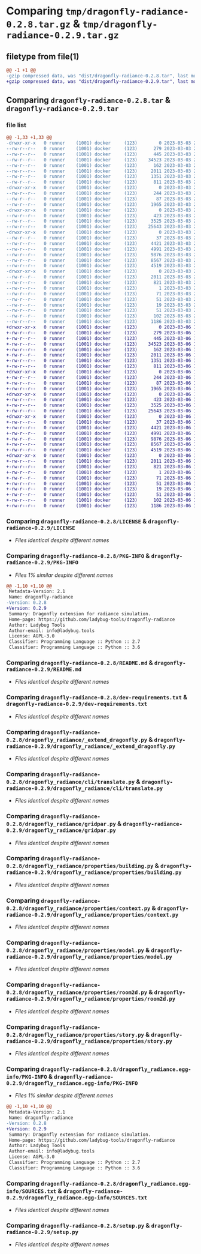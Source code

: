 # Comparing `tmp/dragonfly-radiance-0.2.8.tar.gz` & `tmp/dragonfly-radiance-0.2.9.tar.gz`

## filetype from file(1)

```diff
@@ -1 +1 @@
-gzip compressed data, was "dist/dragonfly-radiance-0.2.8.tar", last modified: Fri Mar  3 23:46:17 2023, max compression
+gzip compressed data, was "dist/dragonfly-radiance-0.2.9.tar", last modified: Mon Mar  6 15:17:33 2023, max compression
```

## Comparing `dragonfly-radiance-0.2.8.tar` & `dragonfly-radiance-0.2.9.tar`

### file list

```diff
@@ -1,33 +1,33 @@
-drwxr-xr-x   0 runner    (1001) docker     (123)        0 2023-03-03 23:46:17.000000 dragonfly-radiance-0.2.8/
--rw-r--r--   0 runner    (1001) docker     (123)      279 2023-03-03 23:45:04.000000 dragonfly-radiance-0.2.8/CODE_OF_CONDUCT.md
--rw-r--r--   0 runner    (1001) docker     (123)      445 2023-03-03 23:45:04.000000 dragonfly-radiance-0.2.8/CONTRIBUTING.md
--rw-r--r--   0 runner    (1001) docker     (123)    34523 2023-03-03 23:45:04.000000 dragonfly-radiance-0.2.8/LICENSE
--rw-r--r--   0 runner    (1001) docker     (123)      162 2023-03-03 23:45:04.000000 dragonfly-radiance-0.2.8/MANIFEST.in
--rw-r--r--   0 runner    (1001) docker     (123)     2011 2023-03-03 23:46:17.000000 dragonfly-radiance-0.2.8/PKG-INFO
--rw-r--r--   0 runner    (1001) docker     (123)     1351 2023-03-03 23:45:04.000000 dragonfly-radiance-0.2.8/README.md
--rw-r--r--   0 runner    (1001) docker     (123)      811 2023-03-03 23:45:04.000000 dragonfly-radiance-0.2.8/dev-requirements.txt
-drwxr-xr-x   0 runner    (1001) docker     (123)        0 2023-03-03 23:46:17.000000 dragonfly-radiance-0.2.8/dragonfly_radiance/
--rw-r--r--   0 runner    (1001) docker     (123)      244 2023-03-03 23:45:04.000000 dragonfly-radiance-0.2.8/dragonfly_radiance/__init__.py
--rw-r--r--   0 runner    (1001) docker     (123)       87 2023-03-03 23:45:04.000000 dragonfly-radiance-0.2.8/dragonfly_radiance/__main__.py
--rw-r--r--   0 runner    (1001) docker     (123)     1965 2023-03-03 23:45:04.000000 dragonfly-radiance-0.2.8/dragonfly_radiance/_extend_dragonfly.py
-drwxr-xr-x   0 runner    (1001) docker     (123)        0 2023-03-03 23:46:17.000000 dragonfly-radiance-0.2.8/dragonfly_radiance/cli/
--rw-r--r--   0 runner    (1001) docker     (123)      423 2023-03-03 23:45:04.000000 dragonfly-radiance-0.2.8/dragonfly_radiance/cli/__init__.py
--rw-r--r--   0 runner    (1001) docker     (123)     3525 2023-03-03 23:45:04.000000 dragonfly-radiance-0.2.8/dragonfly_radiance/cli/translate.py
--rw-r--r--   0 runner    (1001) docker     (123)    25643 2023-03-03 23:45:04.000000 dragonfly-radiance-0.2.8/dragonfly_radiance/gridpar.py
-drwxr-xr-x   0 runner    (1001) docker     (123)        0 2023-03-03 23:46:17.000000 dragonfly-radiance-0.2.8/dragonfly_radiance/properties/
--rw-r--r--   0 runner    (1001) docker     (123)       37 2023-03-03 23:45:04.000000 dragonfly-radiance-0.2.8/dragonfly_radiance/properties/__init__.py
--rw-r--r--   0 runner    (1001) docker     (123)     4421 2023-03-03 23:45:04.000000 dragonfly-radiance-0.2.8/dragonfly_radiance/properties/building.py
--rw-r--r--   0 runner    (1001) docker     (123)     4991 2023-03-03 23:45:04.000000 dragonfly-radiance-0.2.8/dragonfly_radiance/properties/context.py
--rw-r--r--   0 runner    (1001) docker     (123)     9876 2023-03-03 23:45:04.000000 dragonfly-radiance-0.2.8/dragonfly_radiance/properties/model.py
--rw-r--r--   0 runner    (1001) docker     (123)     8567 2023-03-03 23:45:04.000000 dragonfly-radiance-0.2.8/dragonfly_radiance/properties/room2d.py
--rw-r--r--   0 runner    (1001) docker     (123)     4519 2023-03-03 23:45:04.000000 dragonfly-radiance-0.2.8/dragonfly_radiance/properties/story.py
-drwxr-xr-x   0 runner    (1001) docker     (123)        0 2023-03-03 23:46:17.000000 dragonfly-radiance-0.2.8/dragonfly_radiance.egg-info/
--rw-r--r--   0 runner    (1001) docker     (123)     2011 2023-03-03 23:46:16.000000 dragonfly-radiance-0.2.8/dragonfly_radiance.egg-info/PKG-INFO
--rw-r--r--   0 runner    (1001) docker     (123)      821 2023-03-03 23:46:16.000000 dragonfly-radiance-0.2.8/dragonfly_radiance.egg-info/SOURCES.txt
--rw-r--r--   0 runner    (1001) docker     (123)        1 2023-03-03 23:46:16.000000 dragonfly-radiance-0.2.8/dragonfly_radiance.egg-info/dependency_links.txt
--rw-r--r--   0 runner    (1001) docker     (123)       71 2023-03-03 23:46:16.000000 dragonfly-radiance-0.2.8/dragonfly_radiance.egg-info/entry_points.txt
--rw-r--r--   0 runner    (1001) docker     (123)       51 2023-03-03 23:46:16.000000 dragonfly-radiance-0.2.8/dragonfly_radiance.egg-info/requires.txt
--rw-r--r--   0 runner    (1001) docker     (123)       19 2023-03-03 23:46:16.000000 dragonfly-radiance-0.2.8/dragonfly_radiance.egg-info/top_level.txt
--rw-r--r--   0 runner    (1001) docker     (123)       51 2023-03-03 23:45:04.000000 dragonfly-radiance-0.2.8/requirements.txt
--rw-r--r--   0 runner    (1001) docker     (123)      102 2023-03-03 23:46:17.000000 dragonfly-radiance-0.2.8/setup.cfg
--rw-r--r--   0 runner    (1001) docker     (123)     1186 2023-03-03 23:45:04.000000 dragonfly-radiance-0.2.8/setup.py
+drwxr-xr-x   0 runner    (1001) docker     (123)        0 2023-03-06 15:17:33.000000 dragonfly-radiance-0.2.9/
+-rw-r--r--   0 runner    (1001) docker     (123)      279 2023-03-06 15:16:10.000000 dragonfly-radiance-0.2.9/CODE_OF_CONDUCT.md
+-rw-r--r--   0 runner    (1001) docker     (123)      445 2023-03-06 15:16:10.000000 dragonfly-radiance-0.2.9/CONTRIBUTING.md
+-rw-r--r--   0 runner    (1001) docker     (123)    34523 2023-03-06 15:16:10.000000 dragonfly-radiance-0.2.9/LICENSE
+-rw-r--r--   0 runner    (1001) docker     (123)      162 2023-03-06 15:16:10.000000 dragonfly-radiance-0.2.9/MANIFEST.in
+-rw-r--r--   0 runner    (1001) docker     (123)     2011 2023-03-06 15:17:33.000000 dragonfly-radiance-0.2.9/PKG-INFO
+-rw-r--r--   0 runner    (1001) docker     (123)     1351 2023-03-06 15:16:10.000000 dragonfly-radiance-0.2.9/README.md
+-rw-r--r--   0 runner    (1001) docker     (123)      811 2023-03-06 15:16:10.000000 dragonfly-radiance-0.2.9/dev-requirements.txt
+drwxr-xr-x   0 runner    (1001) docker     (123)        0 2023-03-06 15:17:33.000000 dragonfly-radiance-0.2.9/dragonfly_radiance/
+-rw-r--r--   0 runner    (1001) docker     (123)      244 2023-03-06 15:16:10.000000 dragonfly-radiance-0.2.9/dragonfly_radiance/__init__.py
+-rw-r--r--   0 runner    (1001) docker     (123)       87 2023-03-06 15:16:10.000000 dragonfly-radiance-0.2.9/dragonfly_radiance/__main__.py
+-rw-r--r--   0 runner    (1001) docker     (123)     1965 2023-03-06 15:16:10.000000 dragonfly-radiance-0.2.9/dragonfly_radiance/_extend_dragonfly.py
+drwxr-xr-x   0 runner    (1001) docker     (123)        0 2023-03-06 15:17:33.000000 dragonfly-radiance-0.2.9/dragonfly_radiance/cli/
+-rw-r--r--   0 runner    (1001) docker     (123)      423 2023-03-06 15:16:10.000000 dragonfly-radiance-0.2.9/dragonfly_radiance/cli/__init__.py
+-rw-r--r--   0 runner    (1001) docker     (123)     3525 2023-03-06 15:16:10.000000 dragonfly-radiance-0.2.9/dragonfly_radiance/cli/translate.py
+-rw-r--r--   0 runner    (1001) docker     (123)    25643 2023-03-06 15:16:10.000000 dragonfly-radiance-0.2.9/dragonfly_radiance/gridpar.py
+drwxr-xr-x   0 runner    (1001) docker     (123)        0 2023-03-06 15:17:33.000000 dragonfly-radiance-0.2.9/dragonfly_radiance/properties/
+-rw-r--r--   0 runner    (1001) docker     (123)       37 2023-03-06 15:16:10.000000 dragonfly-radiance-0.2.9/dragonfly_radiance/properties/__init__.py
+-rw-r--r--   0 runner    (1001) docker     (123)     4421 2023-03-06 15:16:10.000000 dragonfly-radiance-0.2.9/dragonfly_radiance/properties/building.py
+-rw-r--r--   0 runner    (1001) docker     (123)     4991 2023-03-06 15:16:10.000000 dragonfly-radiance-0.2.9/dragonfly_radiance/properties/context.py
+-rw-r--r--   0 runner    (1001) docker     (123)     9876 2023-03-06 15:16:10.000000 dragonfly-radiance-0.2.9/dragonfly_radiance/properties/model.py
+-rw-r--r--   0 runner    (1001) docker     (123)     8567 2023-03-06 15:16:10.000000 dragonfly-radiance-0.2.9/dragonfly_radiance/properties/room2d.py
+-rw-r--r--   0 runner    (1001) docker     (123)     4519 2023-03-06 15:16:10.000000 dragonfly-radiance-0.2.9/dragonfly_radiance/properties/story.py
+drwxr-xr-x   0 runner    (1001) docker     (123)        0 2023-03-06 15:17:33.000000 dragonfly-radiance-0.2.9/dragonfly_radiance.egg-info/
+-rw-r--r--   0 runner    (1001) docker     (123)     2011 2023-03-06 15:17:33.000000 dragonfly-radiance-0.2.9/dragonfly_radiance.egg-info/PKG-INFO
+-rw-r--r--   0 runner    (1001) docker     (123)      821 2023-03-06 15:17:33.000000 dragonfly-radiance-0.2.9/dragonfly_radiance.egg-info/SOURCES.txt
+-rw-r--r--   0 runner    (1001) docker     (123)        1 2023-03-06 15:17:33.000000 dragonfly-radiance-0.2.9/dragonfly_radiance.egg-info/dependency_links.txt
+-rw-r--r--   0 runner    (1001) docker     (123)       71 2023-03-06 15:17:33.000000 dragonfly-radiance-0.2.9/dragonfly_radiance.egg-info/entry_points.txt
+-rw-r--r--   0 runner    (1001) docker     (123)       51 2023-03-06 15:17:33.000000 dragonfly-radiance-0.2.9/dragonfly_radiance.egg-info/requires.txt
+-rw-r--r--   0 runner    (1001) docker     (123)       19 2023-03-06 15:17:33.000000 dragonfly-radiance-0.2.9/dragonfly_radiance.egg-info/top_level.txt
+-rw-r--r--   0 runner    (1001) docker     (123)       51 2023-03-06 15:16:10.000000 dragonfly-radiance-0.2.9/requirements.txt
+-rw-r--r--   0 runner    (1001) docker     (123)      102 2023-03-06 15:17:33.000000 dragonfly-radiance-0.2.9/setup.cfg
+-rw-r--r--   0 runner    (1001) docker     (123)     1186 2023-03-06 15:16:10.000000 dragonfly-radiance-0.2.9/setup.py
```

### Comparing `dragonfly-radiance-0.2.8/LICENSE` & `dragonfly-radiance-0.2.9/LICENSE`

 * *Files identical despite different names*

### Comparing `dragonfly-radiance-0.2.8/PKG-INFO` & `dragonfly-radiance-0.2.9/PKG-INFO`

 * *Files 1% similar despite different names*

```diff
@@ -1,10 +1,10 @@
 Metadata-Version: 2.1
 Name: dragonfly-radiance
-Version: 0.2.8
+Version: 0.2.9
 Summary: Dragonfly extension for radiance simulation.
 Home-page: https://github.com/ladybug-tools/dragonfly-radiance
 Author: Ladybug Tools
 Author-email: info@ladybug.tools
 License: AGPL-3.0
 Classifier: Programming Language :: Python :: 2.7
 Classifier: Programming Language :: Python :: 3.6
```

### Comparing `dragonfly-radiance-0.2.8/README.md` & `dragonfly-radiance-0.2.9/README.md`

 * *Files identical despite different names*

### Comparing `dragonfly-radiance-0.2.8/dev-requirements.txt` & `dragonfly-radiance-0.2.9/dev-requirements.txt`

 * *Files identical despite different names*

### Comparing `dragonfly-radiance-0.2.8/dragonfly_radiance/_extend_dragonfly.py` & `dragonfly-radiance-0.2.9/dragonfly_radiance/_extend_dragonfly.py`

 * *Files identical despite different names*

### Comparing `dragonfly-radiance-0.2.8/dragonfly_radiance/cli/translate.py` & `dragonfly-radiance-0.2.9/dragonfly_radiance/cli/translate.py`

 * *Files identical despite different names*

### Comparing `dragonfly-radiance-0.2.8/dragonfly_radiance/gridpar.py` & `dragonfly-radiance-0.2.9/dragonfly_radiance/gridpar.py`

 * *Files identical despite different names*

### Comparing `dragonfly-radiance-0.2.8/dragonfly_radiance/properties/building.py` & `dragonfly-radiance-0.2.9/dragonfly_radiance/properties/building.py`

 * *Files identical despite different names*

### Comparing `dragonfly-radiance-0.2.8/dragonfly_radiance/properties/context.py` & `dragonfly-radiance-0.2.9/dragonfly_radiance/properties/context.py`

 * *Files identical despite different names*

### Comparing `dragonfly-radiance-0.2.8/dragonfly_radiance/properties/model.py` & `dragonfly-radiance-0.2.9/dragonfly_radiance/properties/model.py`

 * *Files identical despite different names*

### Comparing `dragonfly-radiance-0.2.8/dragonfly_radiance/properties/room2d.py` & `dragonfly-radiance-0.2.9/dragonfly_radiance/properties/room2d.py`

 * *Files identical despite different names*

### Comparing `dragonfly-radiance-0.2.8/dragonfly_radiance/properties/story.py` & `dragonfly-radiance-0.2.9/dragonfly_radiance/properties/story.py`

 * *Files identical despite different names*

### Comparing `dragonfly-radiance-0.2.8/dragonfly_radiance.egg-info/PKG-INFO` & `dragonfly-radiance-0.2.9/dragonfly_radiance.egg-info/PKG-INFO`

 * *Files 1% similar despite different names*

```diff
@@ -1,10 +1,10 @@
 Metadata-Version: 2.1
 Name: dragonfly-radiance
-Version: 0.2.8
+Version: 0.2.9
 Summary: Dragonfly extension for radiance simulation.
 Home-page: https://github.com/ladybug-tools/dragonfly-radiance
 Author: Ladybug Tools
 Author-email: info@ladybug.tools
 License: AGPL-3.0
 Classifier: Programming Language :: Python :: 2.7
 Classifier: Programming Language :: Python :: 3.6
```

### Comparing `dragonfly-radiance-0.2.8/dragonfly_radiance.egg-info/SOURCES.txt` & `dragonfly-radiance-0.2.9/dragonfly_radiance.egg-info/SOURCES.txt`

 * *Files identical despite different names*

### Comparing `dragonfly-radiance-0.2.8/setup.py` & `dragonfly-radiance-0.2.9/setup.py`

 * *Files identical despite different names*

